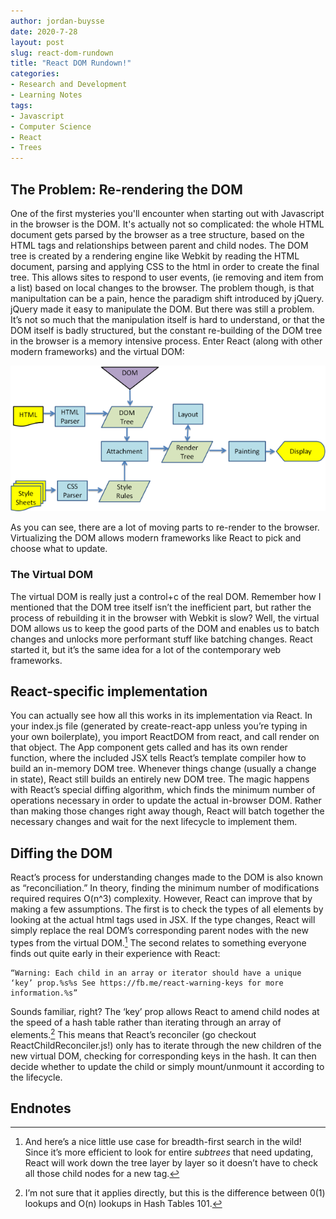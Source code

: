 ```yaml
---
author: jordan-buysse
date: 2020-7-28
layout: post
slug: react-dom-rundown
title: "React DOM Rundown!"
categories:
- Research and Development
- Learning Notes
tags: 
- Javascript
- Computer Science
- React
- Trees
---
```


## The Problem: Re-rendering the DOM

One of the first mysteries you'll encounter when starting out with Javascript in the browser is the DOM. It's actually not so complicated: the whole HTML document gets parsed by the browser as a tree structure, based on the HTML tags and relationships between parent and child nodes. The DOM tree is created by a rendering engine like Webkit by reading the HTML document, parsing and applying CSS to the html in order to create the final tree.
This allows sites to respond to user events, (ie removing and item from a list) based on local changes to the browser. The problem though, is that manipultation can be a pain, hence the paradigm shift introduced by jQuery. jQuery made it easy to manipulate the DOM. But there was still a problem. It’s not so much that the manipulation itself is hard to understand, or that the DOM itself is badly structured, but the constant re-building of the DOM tree in the browser is a memory intensive process. Enter React (along with other modern frameworks) and the virtual DOM:

![The flow control for updating the virtual DOM](../static/img/react-dom-diagram.png)

As you can see, there are a lot of moving parts to re-render to the browser. Virtualizing the DOM allows modern frameworks like React to pick and choose what to update.

### The Virtual DOM

The virtual DOM is really just a control+c of the real DOM. Remember how I mentioned that the DOM tree itself isn’t the inefficient part, but rather the process of rebuilding it in the browser with Webkit is slow? Well, the virtual DOM allows us to keep the good parts of the DOM and enables us to batch changes and unlocks more performant stuff like batching changes.
React started it, but it’s the same idea for a lot of the contemporary web frameworks.

## React-specific implementation

You can actually see how all this works in its implementation via React. In your index.js file (generated by create-react-app unless you’re typing in your own boilerplate), you import ReactDOM from react, and call render on that object. The App component gets called and has its own render function, where the included JSX tells React’s template compiler how to build an in-memory DOM tree.
Whenever things change (usually a change in state), React still builds an entirely new DOM tree. The magic happens with React’s special diffing algorithm, which finds the minimum number of operations necessary in order to update the actual in-browser DOM. Rather than making those changes right away though, React will batch together the necessary changes and wait for the next lifecycle to implement them.

## Diffing the DOM

React’s process for understanding changes made to the DOM is also known as “reconciliation.” In theory, finding the minimum number of modifications required requires O(n^3) complexity. However, React can improve that by making a few assumptions. The first is to check the types of all elements by looking at the actual html tags used in JSX. If the type changes, React will simply replace the real DOM’s corresponding parent nodes with the new types from the virtual DOM.[^1] The second relates to something everyone finds out quite early in their experience with React:

    “Warning: Each child in an array or iterator should have a unique ‘key’ prop.%s%s See https://fb.me/react-warning-keys for more information.%s”

Sounds familiar, right? The ‘key’ prop allows React to amend child nodes at the speed of a hash table rather than iterating through an array of elements.[^2] This means that React’s reconciler (go checkout ReactChildReconciler.js!) only has to iterate through the new children of the new virtual DOM, checking for corresponding keys in the hash. It can then decide whether to update the child or simply mount/unmount it according to the lifecycle.

## Endnotes
[^1]: And here’s a nice little use case for breadth-first search in the wild! Since it’s more efficient to look for entire *subtrees* that need updating, React will work down the tree layer by layer so it doesn’t have to check all those child nodes for a new tag.
[^2]: I’m not sure that it applies directly, but this is the difference between 0(1) lookups and O(n) lookups in Hash Tables 101.
